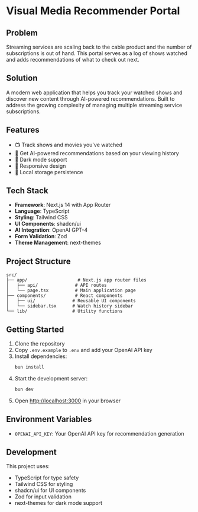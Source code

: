 # Visual Media Recommender Portal


## Problem
Streaming services are scaling back to the cable product and the number 
of subscriptions is out of hand. This portal serves as a log of shows 
watched and adds recommendations of what to check out next.

## Solution
A modern web application that helps you track your watched shows and discover new content through AI-powered recommendations. Built to address the growing complexity of managing multiple streaming service subscriptions.

## Features

- 📺 Track shows and movies you've watched
- 🤖 Get AI-powered recommendations based on your viewing history
- 🌙 Dark mode support
- 📱 Responsive design
- 💾 Local storage persistence

## Tech Stack

- **Framework**: Next.js 14 with App Router
- **Language**: TypeScript
- **Styling**: Tailwind CSS
- **UI Components**: shadcn/ui
- **AI Integration**: OpenAI GPT-4
- **Form Validation**: Zod
- **Theme Management**: next-themes

## Project Structure

```
src/
├── app/                   # Next.js app router files
│   ├── api/              # API routes
│   └── page.tsx          # Main application page
├── components/           # React components
│   ├── ui/              # Reusable UI components
│   └── sidebar.tsx      # Watch history sidebar
└── lib/                 # Utility functions
```

## Getting Started

1. Clone the repository
2. Copy `.env.example` to `.env` and add your OpenAI API key
3. Install dependencies:
   ```bash
   bun install
   ```
4. Start the development server:
   ```bash
   bun dev
   ```
5. Open [http://localhost:3000](http://localhost:3000) in your browser

## Environment Variables

- `OPENAI_API_KEY`: Your OpenAI API key for recommendation generation

## Development

This project uses:
- TypeScript for type safety
- Tailwind CSS for styling
- shadcn/ui for UI components
- Zod for input validation
- next-themes for dark mode support
